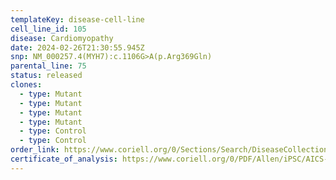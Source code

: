 ```yaml
---
templateKey: disease-cell-line
cell_line_id: 105
disease: Cardiomyopathy
date: 2024-02-26T21:30:55.945Z
snp: NM_000257.4(MYH7):c.1106G>A(p.Arg369Gln)
parental_line: 75
status: released
clones:
  - type: Mutant
  - type: Mutant
  - type: Mutant
  - type: Mutant
  - type: Control
  - type: Control
order_link: https://www.coriell.org/0/Sections/Search/DiseaseCollection_Detail.aspx?Ref=AICS-0105&Product=CiPSC&PgId=166
certificate_of_analysis: https://www.coriell.org/0/PDF/Allen/iPSC/AICS-0105_CofA.pdf
---
```

